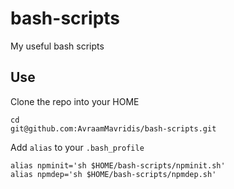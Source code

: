 # bash-scripts
My useful bash scripts

## Use

Clone the repo into your HOME

```
cd
git@github.com:AvraamMavridis/bash-scripts.git
```

Add `alias` to your `.bash_profile`

```
alias npminit='sh $HOME/bash-scripts/npminit.sh'
alias npmdep='sh $HOME/bash-scripts/npmdep.sh'
```
